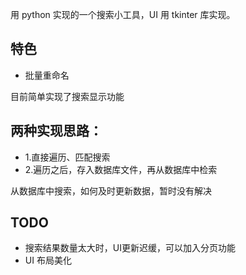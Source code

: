 用 python 实现的一个搜索小工具，UI 用 tkinter 库实现。

## 特色
* 批量重命名

目前简单实现了搜索显示功能
## 两种实现思路：
* 1.直接遍历、匹配搜索
* 2.遍历之后，存入数据库文件，再从数据库中检索

从数据库中搜索，如何及时更新数据，暂时没有解决

## TODO
* 搜索结果数量太大时，UI更新迟缓，可以加入分页功能
* UI 布局美化